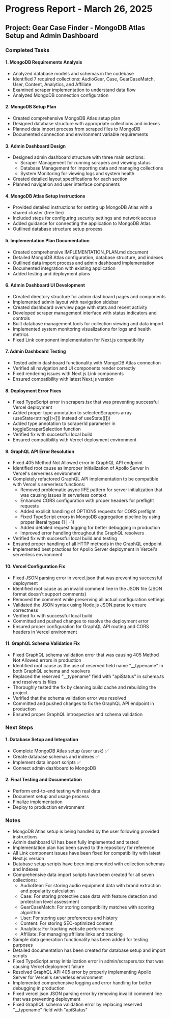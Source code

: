 # Progress Report - March 26, 2025

## Project: Gear Case Finder - MongoDB Atlas Setup and Admin Dashboard

### Completed Tasks

#### 1. MongoDB Requirements Analysis
- Analyzed database models and schemas in the codebase
- Identified 7 required collections: AudioGear, Case, GearCaseMatch, User, Content, Analytics, and Affiliate
- Examined scraper implementation to understand data flow
- Analyzed MongoDB connection configuration

#### 2. MongoDB Setup Plan
- Created comprehensive MongoDB Atlas setup plan
- Designed database structure with appropriate collections and indexes
- Planned data import process from scraped files to MongoDB
- Documented connection and environment variable requirements

#### 3. Admin Dashboard Design
- Designed admin dashboard structure with three main sections:
  - Scraper Management for running scrapers and viewing status
  - Database Management for importing data and managing collections
  - System Monitoring for viewing logs and system health
- Created detailed layout specifications for each section
- Planned navigation and user interface components

#### 4. MongoDB Atlas Setup Instructions
- Provided detailed instructions for setting up MongoDB Atlas with a shared cluster (free tier)
- Included steps for configuring security settings and network access
- Added guidance for connecting the application to MongoDB Atlas
- Outlined database structure setup process

#### 5. Implementation Plan Documentation
- Created comprehensive IMPLEMENTATION_PLAN.md document
- Detailed MongoDB Atlas configuration, database structure, and indexes
- Outlined data import process and admin dashboard implementation
- Documented integration with existing application
- Added testing and deployment plans

#### 6. Admin Dashboard UI Development
- Created directory structure for admin dashboard pages and components
- Implemented admin layout with navigation sidebar
- Created dashboard overview page with stats and recent activity
- Developed scraper management interface with status indicators and controls
- Built database management tools for collection viewing and data import
- Implemented system monitoring visualizations for logs and health metrics
- Fixed Link component implementation for Next.js compatibility

#### 7. Admin Dashboard Testing
- Tested admin dashboard functionality with MongoDB Atlas connection
- Verified all navigation and UI components render correctly
- Fixed rendering issues with Next.js Link components
- Ensured compatibility with latest Next.js version

#### 8. Deployment Error Fixes
- Fixed TypeScript error in scrapers.tsx that was preventing successful Vercel deployment
- Added proper type annotation to selectedScrapers array (useState<string[]>([]) instead of useState([]))
- Added type annotation to scraperId parameter in toggleScraperSelection function
- Verified fix with successful local build
- Ensured compatibility with Vercel deployment environment

#### 9. GraphQL API Error Resolution
- Fixed 405 Method Not Allowed error in GraphQL API endpoint
- Identified root cause as improper initialization of Apollo Server in Vercel's serverless environment
- Completely refactored GraphQL API implementation to be compatible with Vercel's serverless functions:
  - Removed problematic async IIFE pattern for server initialization that was causing issues in serverless context
  - Enhanced CORS configuration with proper headers for preflight requests
  - Added explicit handling of OPTIONS requests for CORS preflight
  - Fixed TypeScript errors in MongoDB aggregation pipeline by using proper literal types (1 | -1)
  - Added detailed request logging for better debugging in production
  - Improved error handling throughout the GraphQL resolvers
- Verified fix with successful local build and testing
- Ensured proper handling of all HTTP methods in the GraphQL endpoint
- Implemented best practices for Apollo Server deployment in Vercel's serverless environment

#### 10. Vercel Configuration Fix
- Fixed JSON parsing error in vercel.json that was preventing successful deployment
- Identified root cause as an invalid comment line in the JSON file (JSON format doesn't support comments)
- Removed the comment while preserving all actual configuration settings
- Validated the JSON syntax using Node.js JSON.parse to ensure correctness
- Verified fix with successful local build
- Committed and pushed changes to resolve the deployment error
- Ensured proper configuration for GraphQL API routing and CORS headers in Vercel environment

#### 11. GraphQL Schema Validation Fix
- Fixed GraphQL schema validation error that was causing 405 Method Not Allowed errors in production
- Identified root cause as the use of reserved field name "__typename" in both GraphQL schema and resolvers
- Replaced the reserved "__typename" field with "apiStatus" in schema.ts and resolvers.ts files
- Thoroughly tested the fix by cleaning build cache and rebuilding the project
- Verified that the schema validation error was resolved
- Committed and pushed changes to fix the GraphQL API endpoint in production
- Ensured proper GraphQL introspection and schema validation

### Next Steps

#### 1. Database Setup and Integration
- Complete MongoDB Atlas setup (user task) ✅
- Create database schemas and indexes ✅
- Implement data import scripts ✅
- Connect admin dashboard to MongoDB

#### 2. Final Testing and Documentation
- Perform end-to-end testing with real data
- Document setup and usage process
- Finalize implementation
- Deploy to production environment

### Notes
- MongoDB Atlas setup is being handled by the user following provided instructions
- Admin dashboard UI has been fully implemented and tested
- Implementation plan has been saved to the repository for reference
- All Link component issues have been fixed for compatibility with latest Next.js version
- Database setup scripts have been implemented with collection schemas and indexes
- Comprehensive data import scripts have been created for all seven collections:
  - AudioGear: For storing audio equipment data with brand extraction and popularity calculation
  - Case: For storing protective case data with feature detection and protection level assessment
  - GearCaseMatch: For storing compatibility matches with scoring algorithm
  - User: For storing user preferences and history
  - Content: For storing SEO-optimized content
  - Analytics: For tracking website performance
  - Affiliate: For managing affiliate links and tracking
- Sample data generation functionality has been added for testing purposes
- Detailed documentation has been created for database setup and import scripts
- Fixed TypeScript array initialization error in admin/scrapers.tsx that was causing Vercel deployment failure
- Resolved GraphQL API 405 error by properly implementing Apollo Server for Vercel's serverless environment
- Implemented comprehensive logging and error handling for better debugging in production
- Fixed vercel.json JSON parsing error by removing invalid comment line that was preventing deployment
- Fixed GraphQL schema validation error by replacing reserved "__typename" field with "apiStatus"
